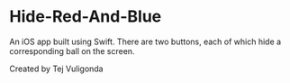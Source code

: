 # Hide-Red-And-Blue

An iOS app built using Swift. There are two buttons, each of which hide a corresponding ball on the screen.

Created by Tej Vuligonda
